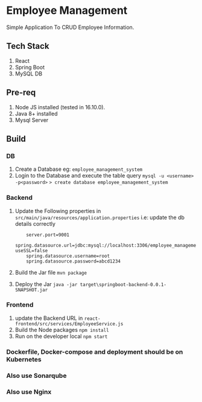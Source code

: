 # Employee Management 

Simple Application To CRUD Employee Information.

## Tech Stack
1. React
2. Spring Boot
3. MySQL DB

## Pre-req
1. Node JS installed (tested in 16.10.0).
2. Java 8+ installed
3. Mysql Server

## Build
### DB
1. Create a Database eg: `employee_management_system`
2. Login to the Database and execute the table query
    `mysql -u <username> -p<password>`
    `> create database employee_management_system`

### Backend
1. Update the Following properties in `src/main/java/resources/application.properties`
    i.e: update the db details correctly
    ```
        server.port=9001
        spring.datasource.url=jdbc:mysql://localhost:3306/employee_management_system?useSSL=false
        spring.datasource.username=root
        spring.datasource.password=abcd1234

    ```
2. Build the Jar file
    `mvn package`

3. Deploy the Jar
    `java -jar target\springboot-backend-0.0.1-SNAPSHOT.jar`

### Frontend
1. update the Backend URL in `react-frontend/src/services/EmployeeService.js`
2. Build the Node packages
    `npm install`
3. Run on the developer local
    `npm start`

### Dockerfile, Docker-compose and deployment should be on Kubernetes
### Also use Sonarqube
### Also use Nginx